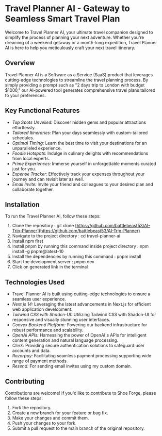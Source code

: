 # Travel Planner AI - Gateway to Seamless Smart Travel Plan
Welcome to Travel Planner AI, your ultimate travel companion designed to simplify the process of planning your next adventure.
Whether you're dreaming of a weekend getaway or a month-long expedition, Travel Planner AI is here to help you meticulously craft your next travel itinerary.

## Overview
Travel Planner AI is a Software as a Service (SaaS) product that leverages cutting-edge technologies to streamline the travel planning process.
By simply providing a prompt such as "2 days trip to London with budget $1000," our AI-powered tool generates comprehensive travel plans tailored to your preferences.

## Key Functional Features
- *Top Spots Unveiled:* Discover hidden gems and popular attractions effortlessly.
- *Tailored Itineraries:* Plan your days seamlessly with custom-tailored schedules.
- *Optimal Timing:* Learn the best time to visit your destinations for an unparalleled experience.
- *Foodie Hotspots:* Indulge in culinary delights with recommendations from local experts.
- *Prime Experiences:* Immerse yourself in unforgettable moments curated just for you.
- *Expense Tracker:* Effectively track your expenses throughout your journey and can revisit later as well.
- *Email Invite:* Invite your friend and colleagues to your desired plan and collaborate together.

## Installation
To run the Travel Planner AI, follow these steps:

1. Clone the repository : git clone [https://github.com/battlebeast53/AI-Trip-Planner](https://github.com/battlebeast53/AI-Trip-Planner) 
2. Navigate to the project directory : cd travel-planner-ai
3. Install npm first
4. Install pnpm by running this command inside project directory :  npm install -g pnpm@latest-10
5. Install the dependencies by running this command : pnpm install
6. Start the development server : pnpm dev
7. Click on generated link in the terminal

## Technologies Used
- Travel Planner AI is built using cutting-edge technologies to ensure a seamless user experience.
- *Next.js 14:* Leveraging the latest advancements in Next.js for efficient web application development.
- *Tailwind CSS with Shadcn-UI:* Utilizing Tailwind CSS with Shadcn-UI for responsive and visually stunning user interfaces.
- *Convex Backend Platform:* Powering our backend infrastructure for robust performance and scalability.
- *OpenAI APIs:* Harnessing the power of OpenAI's APIs for intelligent content generation and natural language processing.
- *Clerk:* Providing secure authentication solutions to safeguard user accounts and data.
- *Razorpay:* Facilitating seamless payment processing supporting wide range of payment methods.
- *Resend:* For sending email invites using my custom domain.

## Contributing
 Contributions are welcome! If you'd like to contribute to Shoe Forge, please follow these steps:

1. Fork the repository.
2. Create a new branch for your feature or bug fix.
3. Make your changes and commit them.
4. Push your changes to your fork.
5. Submit a pull request to the main branch of the original repository.
